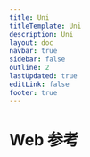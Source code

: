 ```yaml
---
title: Uni
titleTemplate: Uni
description: Uni
layout: doc
navbar: true
sidebar: false
outline: 2
lastUpdated: true
editLink: false
footer: true
---
```


# Web 参考

#
